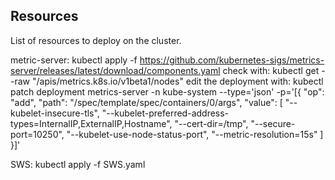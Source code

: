 ## Resources
List of resources to deploy on the cluster.

metric-server: kubectl apply -f https://github.com/kubernetes-sigs/metrics-server/releases/latest/download/components.yaml
    check with: kubectl get --raw "/apis/metrics.k8s.io/v1beta1/nodes"
    edit the deployment with: 
        kubectl patch deployment metrics-server -n kube-system --type='json' -p='[{
            "op": "add",
            "path": "/spec/template/spec/containers/0/args",
            "value": [
                "--kubelet-insecure-tls",
                "--kubelet-preferred-address-types=InternalIP,ExternalIP,Hostname",
                "--cert-dir=/tmp",
                "--secure-port=10250",
                "--kubelet-use-node-status-port",
                "--metric-resolution=15s"
            ]
        }]'

SWS: kubectl apply -f SWS.yaml